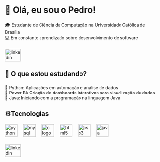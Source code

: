 <h1 align="left">👋 Olá, eu sou o Pedro!</h1>

###

<p align="left">🎓 Estudante de Ciência da Computação na Universidade Católica de Brasília<br>💻 Em constante aprendizado sobre desenvolvimento de software</p>

###

<div align="left">
  <a href="https://www.linkedin.com/in/pedrolodonio/" target="_blank">
    <img src="https://raw.githubusercontent.com/maurodesouza/profile-readme-generator/master/src/assets/icons/social/linkedin/default.svg" width="52" height="40" alt="linkedin logo"  />
  </a>
</div>

###

<h2 align="left">🚀 O que estou estudando?</h2>

###

<p align="left">🔹 Python: Aplicações em automação e análise de dados<br>🔹 Power BI: Criação de dashboards interativos para visualização de dados<br>🔹 Java: Iniciando com a programação na linguagem Java</p>

###

<h2 align="left">⚙️Tecnologias</h2>

###

<div align="left">
  <img src="https://cdn.jsdelivr.net/gh/devicons/devicon/icons/python/python-original.svg" height="40" alt="python logo"  />
  <img width="12" />
  <img src="https://cdn.jsdelivr.net/gh/devicons/devicon/icons/mysql/mysql-original.svg" height="40" alt="mysql logo"  />
  <img width="12" />
  <img src="https://cdn.jsdelivr.net/gh/devicons/devicon/icons/c/c-original.svg" height="40" alt="c logo"  />
  <img width="12" />
  <img src="https://cdn.jsdelivr.net/gh/devicons/devicon/icons/html5/html5-original.svg" height="40" alt="html5 logo"  />
  <img width="12" />
  <img src="https://cdn.jsdelivr.net/gh/devicons/devicon/icons/css3/css3-original.svg" height="40" alt="css3 logo"  />
  <img width="12" />
  <img src="https://cdn.jsdelivr.net/gh/devicons/devicon/icons/java/java-original.svg" height="40" alt="java logo"  />
</div>

###

###

<div align="left">
  <a href="https://www.linkedin.com/in/pedrolodonio/" target="_blank">
    <img src="https://raw.githubusercontent.com/maurodesouza/profile-readme-generator/master/src/assets/icons/social/linkedin/default.svg" width="52" height="40" alt="linkedin logo"  />
  </a>
</div>

###
